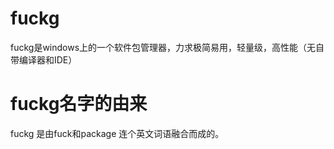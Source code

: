 # fuckg
fuckg是windows上的一个软件包管理器，力求极简易用，轻量级，高性能（无自带编译器和IDE）
# fuckg名字的由来
fuckg 是由fuck和package 连个英文词语融合而成的。
